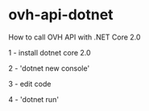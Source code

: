 # ovh-api-dotnet
How to call OVH API with .NET Core 2.0

1 - install dotnet core 2.0

2 - 'dotnet new console'

3 - edit code

4 - 'dotnet run'
